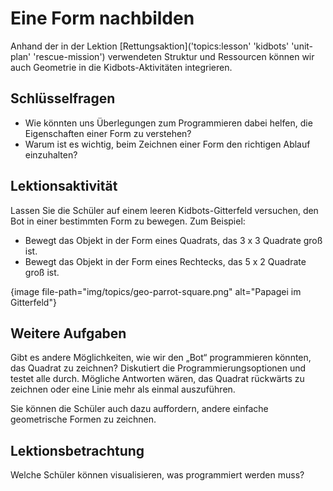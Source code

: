 # Eine Form nachbilden

Anhand der in der Lektion [Rettungsaktion]('topics:lesson' 'kidbots' 'unit-plan' 'rescue-mission') verwendeten Struktur und Ressourcen können wir auch Geometrie in die Kidbots-Aktivitäten integrieren.

## Schlüsselfragen

- Wie könnten uns Überlegungen zum Programmieren dabei helfen, die Eigenschaften einer Form zu verstehen?
- Warum ist es wichtig, beim Zeichnen einer Form den richtigen Ablauf einzuhalten?

## Lektionsaktivität

Lassen Sie die Schüler auf einem leeren Kidbots-Gitterfeld versuchen, den Bot in einer bestimmten Form zu bewegen. Zum Beispiel:

- Bewegt das Objekt in der Form eines Quadrats, das 3 x 3 Quadrate groß ist.
- Bewegt das Objekt in der Form eines Rechtecks, das 5 x 2 Quadrate groß ist.

{image file-path="img/topics/geo-parrot-square.png" alt="Papagei im Gitterfeld"}

## Weitere Aufgaben

Gibt es andere Möglichkeiten, wie wir den „Bot“ programmieren könnten, das Quadrat zu zeichnen? Diskutiert die Programmierungsoptionen und testet alle durch. Mögliche Antworten wären, das Quadrat rückwärts zu zeichnen oder eine Linie mehr als einmal auszuführen.

Sie können die Schüler auch dazu auffordern, andere einfache geometrische Formen zu zeichnen.

## Lektionsbetrachtung

Welche Schüler können visualisieren, was programmiert werden muss?